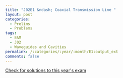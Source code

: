 ```yaml
---
title: "J02E1 &ndash; Coaxial Transmission Line "
layout: post
categories:
  - Prelims
  - Problems
tags:
  - E&M
  - J02
  - Waveguides and Cavities
permalink: /:categories/:year/:month/E1:output_ext
comments: false
---
```

<object data="2002J1E.pdf" type="application/pdf" width="100%" height="500"></object>
<div class="message"><a href='https://princetonprelim.com/prelim/8/'>Check for solutions to this year's exam</a></div>